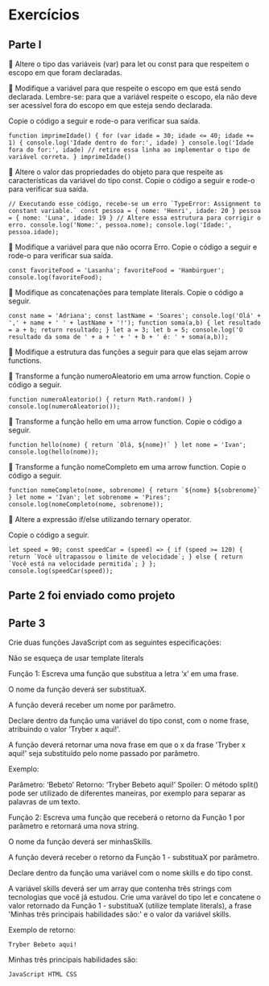# Exercícios

## Parte I
🚀 Altere o tipo das variáveis (var) para let ou const para que respeitem o escopo em que foram declaradas.

🚀 Modifique a variável para que respeite o escopo em que está sendo declarada. Lembre-se: para que a variável respeite o escopo, ela não deve ser acessível fora do escopo em que esteja sendo declarada.

Copie o código a seguir e rode-o para verificar sua saída.

``
function imprimeIdade() {
  for (var idade = 30; idade <= 40; idade += 1) {
    console.log('Idade dentro do for:', idade)
  }
  console.log('Idade fora do for:', idade) // retire essa linha ao implementar o tipo de variável correta.
}
imprimeIdade()
``

🚀 Altere o valor das propriedades do objeto para que respeite as características da variável do tipo const.
Copie o código a seguir e rode-o para verificar sua saída.

``
  // Executando esse código, recebe-se um erro `TypeError: Assignment to constant variable.`
  const pessoa = {
    nome: 'Henri',
    idade: 20
  }
  pessoa = {
    nome: 'Luna',
    idade: 19
  } // Altere essa estrutura para corrigir o erro.
  console.log('Nome:', pessoa.nome);
  console.log('Idade:', pessoa.idade);
  ``

🚀 Modifique a variável para que não ocorra Erro.
Copie o código a seguir e rode-o para verificar sua saída.

``
  const favoriteFood = 'Lasanha';
  favoriteFood = 'Hambúrguer';
  console.log(favoriteFood);
``

🚀 Modifique as concatenações para template literals.
Copie o código a seguir.

``
  const name = 'Adriana';
  const lastName = 'Soares';
  console.log('Olá' + ',' + name + ' ' + lastName + '!');
  function soma(a,b) {
    let resultado = a + b;
    return resultado;
  }
  let a = 3;
  let b = 5;
  console.log('O resultado da soma de ' + a + ' + ' + b + ' é: ' + soma(a,b));
  ``

🚀 Modifique a estrutura das funções a seguir para que elas sejam arrow functions.

🚀 Transforme a função numeroAleatorio em uma arrow function.
Copie o código a seguir.

``
  function numeroAleatorio() {
    return Math.random()
  }
  console.log(numeroAleatorio());
  ``

🚀 Transforme a função hello em uma arrow function.
Copie o código a seguir.

``
  function hello(nome) {
    return `Olá, ${nome}!`
  }
  let nome = 'Ivan';
  console.log(hello(nome));
  ``

🚀 Transforme a função nomeCompleto em uma arrow function.
Copie o código a seguir.

``
  function nomeCompleto(nome, sobrenome) {
    return `${nome} ${sobrenome}`
  }
  let nome = 'Ivan';
  let sobrenome = 'Pires';
  console.log(nomeCompleto(nome, sobrenome));
  ``

🚀 Altere a expressão if/else utilizando ternary operator.

Copie o código a seguir.

``
  let speed = 90;
  const speedCar = (speed) => {
    if (speed >= 120) {
      return `Você ultrapassou o limite de velocidade`;
    } else {
      return `Você está na velocidade permitida`;
    }
  };
  console.log(speedCar(speed));
  ``

## Parte 2 foi enviado como projeto

## Parte 3

Crie duas funções JavaScript com as seguintes especificações:

Não se esqueça de usar template literals

Função 1: Escreva uma função que substitua a letra ‘x’ em uma frase.

O nome da função deverá ser substituaX.

A função deverá receber um nome por parâmetro.

Declare dentro da função uma variável do tipo const, com o nome frase, atribuindo o valor 'Tryber x aqui!'.

A função deverá retornar uma nova frase em que o x da frase 'Tryber x aqui!' seja substituído pelo nome passado por parâmetro.

Exemplo:

Parâmetro: ‘Bebeto’
Retorno: ‘Tryber Bebeto aqui!’
Spoiler: O método split() pode ser utilizado de diferentes maneiras, por exemplo para separar as palavras de um texto.

Função 2: Escreva uma função que receberá o retorno da Função 1 por parâmetro e retornará uma nova string.

O nome da função deverá ser minhasSkills.

A função deverá receber o retorno da Função 1 - substituaX por parâmetro.

Declare dentro da função uma variável com o nome skills e do tipo const.

A variável skills deverá ser um array que contenha três strings com tecnologias que você já estudou.
Crie uma varável do tipo let e concatene o valor retornado da Função 1 - substituaX (utilize template literals), a frase 'Minhas três principais habilidades são:' e o valor da variável skills.

Exemplo de retorno:

``
Tryber Bebeto aqui!
``

Minhas três principais habilidades são:

``
JavaScript
HTML
CSS
``